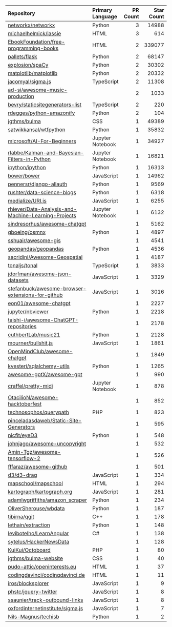 | Repository | Primary Language | PR Count | Star Count |
| :-- | :-- | --: | --: |
| [networkx/networkx](https://github.com/networkx/networkx) | Python | 3 | 14988 |
| [michaelhelmick/lassie](https://github.com/michaelhelmick/lassie) | HTML | 3 | 614 |
| [EbookFoundation/free-programming-books](https://github.com/EbookFoundation/free-programming-books) | HTML | 2 | 339077 |
| [pallets/flask](https://github.com/pallets/flask) | Python | 2 | 68147 |
| [explosion/spaCy](https://github.com/explosion/spaCy) | Python | 2 | 30302 |
| [matplotlib/matplotlib](https://github.com/matplotlib/matplotlib) | Python | 2 | 20332 |
| [jacomyal/sigma.js](https://github.com/jacomyal/sigma.js) | TypeScript | 2 | 11308 |
| [ad-si/awesome-music-production](https://github.com/ad-si/awesome-music-production) |  | 2 | 1033 |
| [bevry/staticsitegenerators-list](https://github.com/bevry/staticsitegenerators-list) | TypeScript | 2 | 220 |
| [rdegges/python-amazonify](https://github.com/rdegges/python-amazonify) | Python | 2 | 104 |
| [jgthms/bulma](https://github.com/jgthms/bulma) | CSS | 1 | 49389 |
| [satwikkansal/wtfpython](https://github.com/satwikkansal/wtfpython) | Python | 1 | 35832 |
| [microsoft/AI-For-Beginners](https://github.com/microsoft/AI-For-Beginners) | Jupyter Notebook | 1 | 34927 |
| [rlabbe/Kalman-and-Bayesian-Filters-in-Python](https://github.com/rlabbe/Kalman-and-Bayesian-Filters-in-Python) | Jupyter Notebook | 1 | 16821 |
| [ipython/ipython](https://github.com/ipython/ipython) | Python | 1 | 16313 |
| [bower/bower](https://github.com/bower/bower) | JavaScript | 1 | 14962 |
| [pennersr/django-allauth](https://github.com/pennersr/django-allauth) | Python | 1 | 9569 |
| [rushter/data-science-blogs](https://github.com/rushter/data-science-blogs) | Python | 1 | 6318 |
| [medialize/URI.js](https://github.com/medialize/URI.js) | JavaScript | 1 | 6255 |
| [rhiever/Data-Analysis-and-Machine-Learning-Projects](https://github.com/rhiever/Data-Analysis-and-Machine-Learning-Projects) | Jupyter Notebook | 1 | 6132 |
| [sindresorhus/awesome-chatgpt](https://github.com/sindresorhus/awesome-chatgpt) |  | 1 | 5162 |
| [gboeing/osmnx](https://github.com/gboeing/osmnx) | Python | 1 | 4897 |
| [sshuair/awesome-gis](https://github.com/sshuair/awesome-gis) |  | 1 | 4541 |
| [geopandas/geopandas](https://github.com/geopandas/geopandas) | Python | 1 | 4536 |
| [sacridini/Awesome-Geospatial](https://github.com/sacridini/Awesome-Geospatial) |  | 1 | 4187 |
| [tonaljs/tonal](https://github.com/tonaljs/tonal) | TypeScript | 1 | 3833 |
| [jdorfman/awesome-json-datasets](https://github.com/jdorfman/awesome-json-datasets) | JavaScript | 1 | 3329 |
| [stefanbuck/awesome-browser-extensions-for-github](https://github.com/stefanbuck/awesome-browser-extensions-for-github) | JavaScript | 1 | 3016 |
| [eon01/awesome-chatgpt](https://github.com/eon01/awesome-chatgpt) |  | 1 | 2227 |
| [jupyter/nbviewer](https://github.com/jupyter/nbviewer) | Python | 1 | 2218 |
| [taishi-i/awesome-ChatGPT-repositories](https://github.com/taishi-i/awesome-ChatGPT-repositories) |  | 1 | 2178 |
| [cuthbertLab/music21](https://github.com/cuthbertLab/music21) | Python | 1 | 2128 |
| [mourner/bullshit.js](https://github.com/mourner/bullshit.js) | JavaScript | 1 | 1861 |
| [OpenMindClub/awesome-chatgpt](https://github.com/OpenMindClub/awesome-chatgpt) |  | 1 | 1849 |
| [kvesteri/sqlalchemy-utils](https://github.com/kvesteri/sqlalchemy-utils) | Python | 1 | 1265 |
| [awesome-gptX/awesome-gpt](https://github.com/awesome-gptX/awesome-gpt) |  | 1 | 990 |
| [craffel/pretty-midi](https://github.com/craffel/pretty-midi) | Jupyter Notebook | 1 | 878 |
| [OtacilioN/awesome-hacktoberfest](https://github.com/OtacilioN/awesome-hacktoberfest) |  | 1 | 852 |
| [technosophos/querypath](https://github.com/technosophos/querypath) | PHP | 1 | 823 |
| [pinceladasdaweb/Static-Site-Generators](https://github.com/pinceladasdaweb/Static-Site-Generators) |  | 1 | 595 |
| [nicfit/eyeD3](https://github.com/nicfit/eyeD3) | Python | 1 | 548 |
| [johnjago/awesome-uncopyright](https://github.com/johnjago/awesome-uncopyright) |  | 1 | 532 |
| [Amin-Tgz/awesome-tensorflow-2](https://github.com/Amin-Tgz/awesome-tensorflow-2) |  | 1 | 526 |
| [fffaraz/awesome-github](https://github.com/fffaraz/awesome-github) |  | 1 | 501 |
| [d3/d3-drag](https://github.com/d3/d3-drag) | JavaScript | 1 | 334 |
| [mapschool/mapschool](https://github.com/mapschool/mapschool) | HTML | 1 | 294 |
| [kartograph/kartograph.org](https://github.com/kartograph/kartograph.org) | JavaScript | 1 | 281 |
| [adamlwgriffiths/amazon_scraper](https://github.com/adamlwgriffiths/amazon_scraper) | Python | 1 | 234 |
| [OliverSherouse/wbdata](https://github.com/OliverSherouse/wbdata) | Python | 1 | 187 |
| [tibirna/qgit](https://github.com/tibirna/qgit) | C++ | 1 | 178 |
| [lethain/extraction](https://github.com/lethain/extraction) | Python | 1 | 148 |
| [levibotelho/LearnAngular](https://github.com/levibotelho/LearnAngular) | C# | 1 | 138 |
| [sytelus/HackerNewsData](https://github.com/sytelus/HackerNewsData) |  | 1 | 128 |
| [KuiKui/Octoboard](https://github.com/KuiKui/Octoboard) | PHP | 1 | 80 |
| [jgthms/bulma-website](https://github.com/jgthms/bulma-website) | CSS | 1 | 40 |
| [pudo-attic/openinterests.eu](https://github.com/pudo-attic/openinterests.eu) | HTML | 1 | 37 |
| [codingdavinci/codingdavinci.de](https://github.com/codingdavinci/codingdavinci.de) | HTML | 1 | 11 |
| [iros/blocksplorer](https://github.com/iros/blocksplorer) | JavaScript | 1 | 9 |
| [phstc/jquery-twitter](https://github.com/phstc/jquery-twitter) | JavaScript | 1 | 8 |
| [ssaunier/track-outbound-links](https://github.com/ssaunier/track-outbound-links) | JavaScript | 1 | 8 |
| [oxfordinternetinstitute/sigma.js](https://github.com/oxfordinternetinstitute/sigma.js) | JavaScript | 1 | 7 |
| [Nils-Magnus/techisb](https://github.com/Nils-Magnus/techisb) | Python | 1 | 2 |
